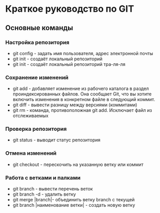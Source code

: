 # Краткое руководство по GIT
## Основные команды
### Настройка репозитория
* git config - задать имя пользователя, адрес электронной почты
* git init - создаёт локальный репозиторий
* git init - создаёт локальный репозиторий тра-ля-ля
### Сохранение изменений
* git add - добавляет изменение из рабочего каталога в раздел проиндексированных файлов. Она сообщает Git, что вы хотите включить изменения в конкретном файле в следующий коммит.
* git diff - вывести разницу между версиями (коммитами)
* git rm - команда, противоположная git add. Исключает файл из отслеживаемых
### Проверка репозитория
* git status - выводит статус репозитория
### Отмена изменений
* git checkout - перескочить на указанную ветку или коммит
### Работа с ветками и палками
* git branch - вывести перечень веток
* git branch -d - удалить ветку
* git merge |branch|- объединить ветку branch с текущей
* git branch |наименование ветки| - создать новую ветку